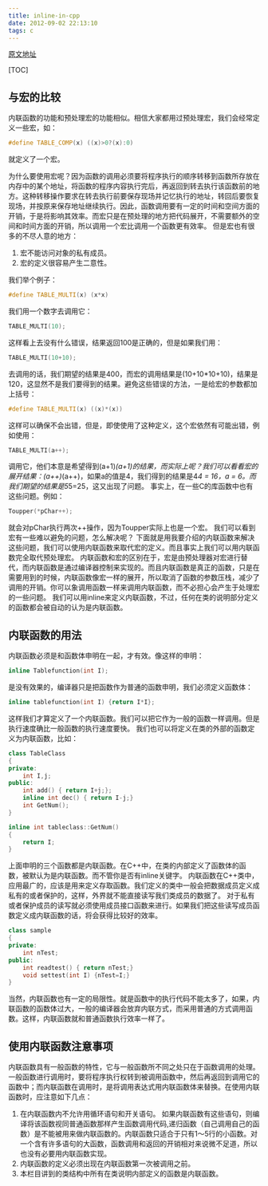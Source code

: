 ```yaml
---
title: inline-in-cpp
date: 2012-09-02 22:13:10
tags: c
---
```


[原文地址](http://www.cnblogs.com/liangxiaxu/archive/2012/09/02/2667395.html)

[TOC]

## 与宏的比较

内联函数的功能和预处理宏的功能相似。相信大家都用过预处理宏，我们会经常定义一些宏，如：
```cpp
#define TABLE_COMP(x) ((x)>0?(x):0)
```
就定义了一个宏。

<!--more-->

为什么要使用宏呢？因为函数的调用必须要将程序执行的顺序转移到函数所存放在内存中的某个地址，将函数的程序内容执行完后，再返回到转去执行该函数前的地方。这种转移操作要求在转去执行前要保存现场并记忆执行的地址，转回后要恢复现场，并按原来保存地址继续执行。因此，函数调用要有一定的时间和空间方面的开销，于是将影响其效率。而宏只是在预处理的地方把代码展开，不需要额外的空间和时间方面的开销，所以调用一个宏比调用一个函数更有效率。
但是宏也有很多的不尽人意的地方：
1. 宏不能访问对象的私有成员。
2. 宏的定义很容易产生二意性。

我们举个例子：

```cpp
#define TABLE_MULTI(x) (x*x)
```

我们用一个数字去调用它：

```cpp
TABLE_MULTI(10);
```

这样看上去没有什么错误，结果返回100是正确的，但是如果我们用：

```cpp
TABLE_MULTI(10+10);
```

去调用的话，我们期望的结果是400，而宏的调用结果是(10+10*10+10)，结果是120，这显然不是我们要得到的结果。避免这些错误的方法，一是给宏的参数都加上括号：
```cpp
#define TABLE_MULTI(x) ((x)*(x))
```
这样可以确保不会出错，但是，即使使用了这种定义，这个宏依然有可能出错，例如使用：

```cpp
TABLE_MULTI(a++);
```

调用它，他们本意是希望得到(a+1)*(a+1)的结果，而实际上呢？我们可以看看宏的展开结果：(a++)*(a++)，如果a的值是4，我们得到的结果是4*4 = 16，a = 6。而我们期望的结果是5*5=25，这又出现了问题。
事实上，在一些C的库函数中也有这些问题。例如：
```cpp
Toupper(*pChar++);
```
就会对pChar执行两次++操作，因为Toupper实际上也是一个宏。
我们可以看到宏有一些难以避免的问题，怎么解决呢？
下面就是用我要介绍的内联函数来解决这些问题，我们可以使用内联函数来取代宏的定义。而且事实上我们可以用内联函数完全取代预处理宏。
内联函数和宏的区别在于，宏是由预处理器对宏进行替代，而内联函数是通过编译器控制来实现的。而且内联函数是真正的函数，只是在需要用到的时候，内联函数像宏一样的展开，所以取消了函数的参数压栈，减少了调用的开销。你可以象调用函数一样来调用内联函数，而不必担心会产生于处理宏的一些问题。
我们可以用inline来定义内联函数，不过，任何在类的说明部分定义的函数都会被自动的认为是内联函数。

## 内联函数的用法

内联函数必须是和函数体申明在一起，才有效。像这样的申明：
```cpp
inline Tablefunction(int I);
```
是没有效果的，编译器只是把函数作为普通的函数申明，我们必须定义函数体：
```cpp
inline tablefunction(int I) {return I*I};
```
这样我们才算定义了一个内联函数。我们可以把它作为一般的函数一样调用。但是执行速度确比一般函数的执行速度要快。
我们也可以将定义在类的外部的函数定义为内联函数，比如：
```cpp
class TableClass
{
private:
    int I,j;
public:
    int add() { return I+j;};
    inline int dec() { return I-j;}
    int GetNum(); 
}

inline int tableclass::GetNum()
{
    return I;
}
```
上面申明的三个函数都是内联函数。在C++中，在类的内部定义了函数体的函数，被默认为是内联函数。而不管你是否有inline关键字。
内联函数在C++类中，应用最广的，应该是用来定义存取函数。我们定义的类中一般会把数据成员定义成私有的或者保护的，这样，外界就不能直接读写我们类成员的数据了。
对于私有或者保护成员的读写就必须使用成员接口函数来进行。如果我们把这些读写成员函数定义成内联函数的话，将会获得比较好的效率。
```cpp
class sample
{
private:
    int nTest;
public:
    int readtest() { return nTest;}
    void settest(int I) {nTest=I;}
}
```
当然，内联函数也有一定的局限性。就是函数中的执行代码不能太多了，如果，内联函数的函数体过大，一般的编译器会放弃内联方式，而采用普通的方式调用函数。这样，内联函数就和普通函数执行效率一样了。

## 使用内联函数注意事项

内联函数具有一般函数的特性，它与一般函数所不同之处只在于函数调用的处理。一般函数进行调用时，要将程序执行权转到被调用函数中，然后再返回到调用它的函数中；而内联函数在调用时，是将调用表达式用内联函数体来替换。在使用内联函数时，应注意如下几点：
1. 在内联函数内不允许用循环语句和开关语句。
如果内联函数有这些语句，则编译将该函数视同普通函数那样产生函数调用代码,递归函数（自己调用自己的函数）是不能被用来做内联函数的。内联函数只适合于只有1～5行的小函数。对一个含有许多语句的大函数，函数调用和返回的开销相对来说微不足道，所以也没有必要用内联函数实现。
2. 内联函数的定义必须出现在内联函数第一次被调用之前。
3. 本栏目讲到的类结构中所有在类说明内部定义的函数是内联函数。